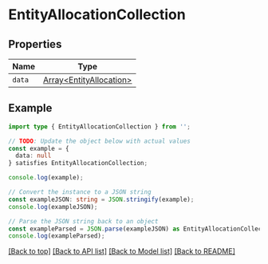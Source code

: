 # EntityAllocationCollection

## Properties

| Name   | Type                                                 |
| ------ | ---------------------------------------------------- |
| `data` | [Array&lt;EntityAllocation&gt;](EntityAllocation.md) |

## Example

```typescript
import type { EntityAllocationCollection } from '';

// TODO: Update the object below with actual values
const example = {
  data: null
} satisfies EntityAllocationCollection;

console.log(example);

// Convert the instance to a JSON string
const exampleJSON: string = JSON.stringify(example);
console.log(exampleJSON);

// Parse the JSON string back to an object
const exampleParsed = JSON.parse(exampleJSON) as EntityAllocationCollection;
console.log(exampleParsed);
```

[[Back to top]](#) [[Back to API list]](../README.md#api-endpoints) [[Back to Model list]](../README.md#models) [[Back to README]](../README.md)
